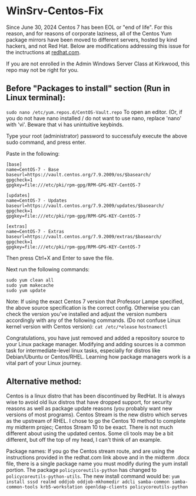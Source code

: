# WinSrv-Centos-Fix
Since June 30, 2024 Centos 7 has been EOL or "end of life". For this reason, and for reasons of corporate laziness, all of the Centos Yum package mirrors have been moved to different servers, hosted by kind hackers, and not Red Hat. Below are modifications addressing this issue for the inctructions at [redhat.com](https://www.redhat.com/sysadmin/linux-active-directory).

If you are not enrolled in the Admin Windows Server Class at Kirkwood, this repo may not be right for you.

## Before "Packages to install" section (Run in Linux terminal):

```sudo nano /etc/yum.repos.d/CentOS-Vault.repo```  To open an editor.
(Or, if you do not have nano installed / do not want to use nano, replace 'nano' with 'vi'. Beware that vi has unintuitive keybinds.

Type your root (administrator) password to successfuly execute the above sudo command, and press enter.

Paste in the following:
```
[base]
name=CentOS-7 - Base
baseurl=https://vault.centos.org/7.9.2009/os/$basearch/
gpgcheck=1
gpgkey=file:///etc/pki/rpm-gpg/RPM-GPG-KEY-CentOS-7

[updates]
name=CentOS-7 - Updates
baseurl=https://vault.centos.org/7.9.2009/updates/$basearch/
gpgcheck=1
gpgkey=file:///etc/pki/rpm-gpg/RPM-GPG-KEY-CentOS-7

[extras]
name=CentOS-7 - Extras
baseurl=https://vault.centos.org/7.9.2009/extras/$basearch/
gpgcheck=1
gpgkey=file:///etc/pki/rpm-gpg/RPM-GPG-KEY-CentOS-7
```

Then press Ctrl+X and Enter to save the file.

Next run the following commands:
```
sudo yum clean all
sudo yum makecache
sudo yum update
```

Note: If using the exact Centos 7 version that Professor Lampe specified, the above source specification is the correct config. Otherwise you can check the version you've installed and adjust the version numbers accordingly with any of the following commands. (Do not confuse Linux kernel version with Centos version):
````cat /etc/*elease````
```hostnamectl```

Congratulations, you have just removed and added a repository source to your Linux package manager. Modifying and adding sources is a common task for intermediate-level linux tasks, especially for distros like Debian/Ubuntu or Centos/RHEL. Learning how package managers work is a vital part of your Linux journey. 

## Alternative method:
Centos is a linux distro that has been discontinued by RedHat. It is always wise to avoid old liux distros that have dropped support, for security reasons as well as package update reasons (you probably want new versions of most programs). Centos Stream is the new distro which serves as the upstream of RHEL. I chose to go the Centos 10 method to complete my midterm projec; Centos Stream 10 to be exact. There is not much different about using the updated centos. Some cli tools may be a bit different, but off the top of my head, I can't think of an example.

Package names:
If you go the Centos stream route, and are using the instructions provided in the redhat.com link above and in the midterm .docx file, there is a single package name you must modify during the yum install portion.
The package ```policycoreutils-python``` has changed to ```policycoreutils-python-utils```.
The new install command would be:
```yum install sssd realmd oddjob oddjob-mkhomedir adcli samba-common samba-common-tools krb5-workstation openldap-clients policycoreutils-python```

